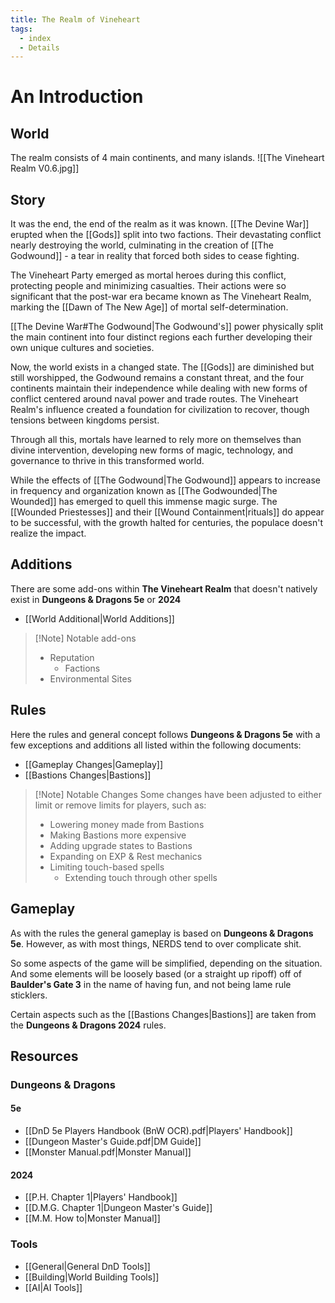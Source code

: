 ```yaml
---
title: The Realm of Vineheart
tags:
  - index
  - Details
---
```

# An Introduction

## World

The realm consists of 4 main continents, and many islands.
![[The Vineheart Realm V0.6.jpg]]


## Story

It was the end, the end of the realm as it was known. [[The Devine War]] erupted when the [[Gods]] split into two factions. Their devastating conflict nearly destroying the world, culminating in the creation of [[The Godwound]] - a tear in reality that forced both sides to cease fighting.

The Vineheart Party emerged as mortal heroes during this conflict, protecting people and minimizing casualties. Their actions were so significant that the post-war era became known as The Vineheart Realm, marking the [[Dawn of The New Age]] of mortal self-determination.

[[The Devine War#The Godwound|The Godwound's]] power physically split the main continent into four distinct regions each further developing their own unique cultures and societies.

Now, the world exists in a changed state. The [[Gods]] are diminished but still worshipped, the Godwound remains a constant threat, and the four continents maintain their independence while dealing with new forms of conflict centered around naval power and trade routes. The Vineheart Realm's influence created a foundation for civilization to recover, though tensions between kingdoms persist.

Through all this, mortals have learned to rely more on themselves than divine intervention, developing new forms of magic, technology, and governance to thrive in this transformed world.

While the effects of [[The Godwound|The Godwound]] appears to increase in frequency and organization known as [[The Godwounded|The Wounded]] has emerged to quell this immense magic surge. The [[Wounded Priestesses]] and their [[Wound Containment|rituals]] do appear to be successful, with the growth halted for centuries, the populace doesn't realize the impact.

## Additions
There are some add-ons within **The Vineheart Realm** that doesn't natively exist in **Dungeons & Dragons 5e** or **2024**
- [[World Additional|World Additions]]

> [!Note] Notable add-ons
>- Reputation
>	- Factions
>- Environmental Sites

## Rules
Here the rules and general concept follows **Dungeons & Dragons 5e** with a few exceptions and additions all listed within the following documents:
- [[Gameplay Changes|Gameplay]] 
- [[Bastions Changes|Bastions]]

> [!Note] Notable Changes
> Some changes have been adjusted to either limit or remove limits for players, such as:
>- Lowering money made from Bastions
>- Making Bastions more expensive
>- Adding upgrade states to Bastions
>- Expanding on EXP & Rest mechanics
>- Limiting touch-based spells
>	- Extending touch through other spells


## Gameplay

As with the rules the general gameplay is based on **Dungeons & Dragons 5e**. However, as with most things, NERDS tend to over complicate shit.

So some aspects of the game will be simplified, depending on the situation. And some elements will be loosely based (or a straight up ripoff) off of **Baulder's Gate 3** in the name of having fun, and not being lame rule sticklers.

Certain aspects such as the [[Bastions Changes|Bastions]] are taken from the **Dungeons & Dragons 2024** rules.


## Resources

### Dungeons & Dragons

#### 5e
- [[DnD 5e Players Handbook (BnW OCR).pdf|Players' Handbook]]
- [[Dungeon Master's Guide.pdf|DM Guide]]
- [[Monster Manual.pdf|Monster Manual]]

#### 2024
- [[P.H. Chapter 1|Players' Handbook]]
- [[D.M.G. Chapter 1|Dungeon Master's Guide]]
- [[M.M. How to|Monster Manual]]

### Tools

- [[General|General DnD Tools]]
- [[Building|World Building Tools]]
- [[AI|AI Tools]]
